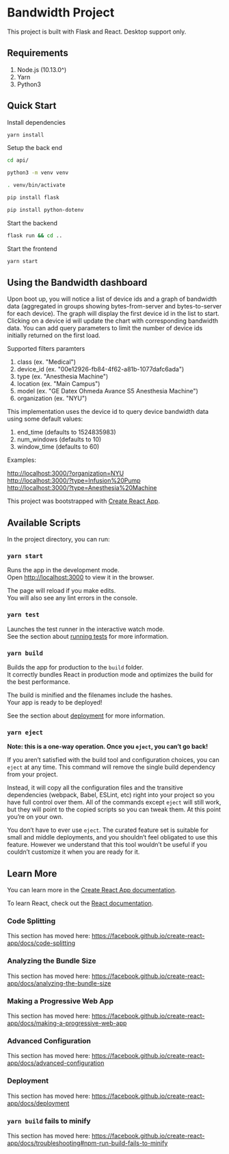 # Bandwidth Project

This project is built with Flask and React. Desktop support only.

## Requirements

1. Node.js (10.13.0^)
2. Yarn
3. Python3

## Quick Start

Install dependencies

```bash
yarn install
```

Setup the back end

```bash
cd api/
```

```bash
python3 -m venv venv
```

```bash
. venv/bin/activate
```

```bash
pip install flask
```

```bash
pip install python-dotenv
```

Start the backend

```bash
flask run && cd ..
```

Start the frontend
```bash
yarn start
```

## Using the Bandwidth dashboard

Upon boot up, you will notice a list of device ids and a graph of bandwidth data (aggregated in groups showing bytes-from-server and bytes-to-server for each device). The graph will display the first device id in the list to start. Clicking on a device id will update the chart with corresponding bandwidth data. You can add query parameters to limit the number of device ids initially returned on the first load.

Supported filters paramters

1. class (ex. "Medical")
2. device_id (ex. "00e12926-fb84-4f62-a81b-1077dafc6ada")
3. type (ex. "Anesthesia Machine")
4. location (ex. "Main Campus")
5. model (ex. "GE Datex Ohmeda Avance S5 Anesthesia Machine")
6. organization (ex. "NYU")

This implementation uses the device id to query device bandwidth data using some default values:

1. end_time (defaults to 1524835983)
2. num_windows (defaults to 10)
3. window_time (defaults to 60)

Examples:

[http://localhost:3000/?organization=NYU][1]<br>
[http://localhost:3000/?type=Infusion%20Pump][2]<br>
[http://localhost:3000/?type=Anesthesia%20Machine][3]<br>

This project was bootstrapped with [Create React App](https://github.com/facebook/create-react-app).

## Available Scripts

In the project directory, you can run:

### `yarn start`

Runs the app in the development mode.<br />
Open [http://localhost:3000](http://localhost:3000) to view it in the browser.

The page will reload if you make edits.<br />
You will also see any lint errors in the console.

### `yarn test`

Launches the test runner in the interactive watch mode.<br />
See the section about [running tests](https://facebook.github.io/create-react-app/docs/running-tests) for more information.

### `yarn build`

Builds the app for production to the `build` folder.<br />
It correctly bundles React in production mode and optimizes the build for the best performance.

The build is minified and the filenames include the hashes.<br />
Your app is ready to be deployed!

See the section about [deployment](https://facebook.github.io/create-react-app/docs/deployment) for more information.

### `yarn eject`

**Note: this is a one-way operation. Once you `eject`, you can’t go back!**

If you aren’t satisfied with the build tool and configuration choices, you can `eject` at any time. This command will remove the single build dependency from your project.

Instead, it will copy all the configuration files and the transitive dependencies (webpack, Babel, ESLint, etc) right into your project so you have full control over them. All of the commands except `eject` will still work, but they will point to the copied scripts so you can tweak them. At this point you’re on your own.

You don’t have to ever use `eject`. The curated feature set is suitable for small and middle deployments, and you shouldn’t feel obligated to use this feature. However we understand that this tool wouldn’t be useful if you couldn’t customize it when you are ready for it.

## Learn More

You can learn more in the [Create React App documentation](https://facebook.github.io/create-react-app/docs/getting-started).

To learn React, check out the [React documentation](https://reactjs.org/).

### Code Splitting

This section has moved here: https://facebook.github.io/create-react-app/docs/code-splitting

### Analyzing the Bundle Size

This section has moved here: https://facebook.github.io/create-react-app/docs/analyzing-the-bundle-size

### Making a Progressive Web App

This section has moved here: https://facebook.github.io/create-react-app/docs/making-a-progressive-web-app

### Advanced Configuration

This section has moved here: https://facebook.github.io/create-react-app/docs/advanced-configuration

### Deployment

This section has moved here: https://facebook.github.io/create-react-app/docs/deployment

### `yarn build` fails to minify

This section has moved here: https://facebook.github.io/create-react-app/docs/troubleshooting#npm-run-build-fails-to-minify

[1]: http://localhost:3000/?organization=NYU&device_id=7f47ccf9-582d-42b8-88bd-052a1d236839
[2]: http://localhost:3000/?type=Infusion%20Pump
[3]: http://localhost:3000/?type=Anesthesia%20Machine